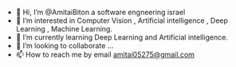 - 👋 Hi, I’m @AmitaiBiton a software engneering israel 
- 👀 I’m interested in Computer Vision , Artificial intelligence , Deep Learning , Machine Learning. 
- 🌱 I’m currently learning  Deep Learning and Artificial intelligence.
- 💞️ I’m looking to collaborate ...
- 📫 How to reach me by email amitai05275@gmail.com

<!---
AmitaiBiton/AmitaiBiton is a ✨ special ✨ repository because its `README.md` (this file) appears on your GitHub profile.
You can click the Preview link to take a look at your changes.
--->
